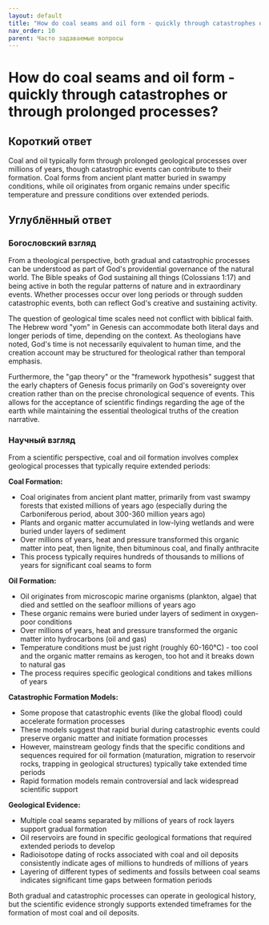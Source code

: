 ```yaml
---
layout: default
title: "How do coal seams and oil form - quickly through catastrophes or through prolonged processes?"
nav_order: 10
parent: Часто задаваемые вопросы
---
```


# How do coal seams and oil form - quickly through catastrophes or through prolonged processes?

## Короткий ответ

Coal and oil typically form through prolonged geological processes over millions of years, though catastrophic events can contribute to their formation. Coal forms from ancient plant matter buried in swampy conditions, while oil originates from organic remains under specific temperature and pressure conditions over extended periods.

## Углублённый ответ

### Богословский взгляд

From a theological perspective, both gradual and catastrophic processes can be understood as part of God's providential governance of the natural world. The Bible speaks of God sustaining all things (Colossians 1:17) and being active in both the regular patterns of nature and in extraordinary events. Whether processes occur over long periods or through sudden catastrophic events, both can reflect God's creative and sustaining activity.

The question of geological time scales need not conflict with biblical faith. The Hebrew word "yom" in Genesis can accommodate both literal days and longer periods of time, depending on the context. As theologians have noted, God's time is not necessarily equivalent to human time, and the creation account may be structured for theological rather than temporal emphasis.

Furthermore, the "gap theory" or the "framework hypothesis" suggest that the early chapters of Genesis focus primarily on God's sovereignty over creation rather than on the precise chronological sequence of events. This allows for the acceptance of scientific findings regarding the age of the earth while maintaining the essential theological truths of the creation narrative.

### Научный взгляд

From a scientific perspective, coal and oil formation involves complex geological processes that typically require extended periods:

**Coal Formation:**
- Coal originates from ancient plant matter, primarily from vast swampy forests that existed millions of years ago (especially during the Carboniferous period, about 300-360 million years ago)
- Plants and organic matter accumulated in low-lying wetlands and were buried under layers of sediment
- Over millions of years, heat and pressure transformed this organic matter into peat, then lignite, then bituminous coal, and finally anthracite
- This process typically requires hundreds of thousands to millions of years for significant coal seams to form

**Oil Formation:**
- Oil originates from microscopic marine organisms (plankton, algae) that died and settled on the seafloor millions of years ago
- These organic remains were buried under layers of sediment in oxygen-poor conditions
- Over millions of years, heat and pressure transformed the organic matter into hydrocarbons (oil and gas)
- Temperature conditions must be just right (roughly 60-160°C) - too cool and the organic matter remains as kerogen, too hot and it breaks down to natural gas
- The process requires specific geological conditions and takes millions of years

**Catastrophic Formation Models:**
- Some propose that catastrophic events (like the global flood) could accelerate formation processes
- These models suggest that rapid burial during catastrophic events could preserve organic matter and initiate formation processes
- However, mainstream geology finds that the specific conditions and sequences required for oil formation (maturation, migration to reservoir rocks, trapping in geological structures) typically take extended time periods
- Rapid formation models remain controversial and lack widespread scientific support

**Geological Evidence:**
- Multiple coal seams separated by millions of years of rock layers support gradual formation
- Oil reservoirs are found in specific geological formations that required extended periods to develop
- Radioisotope dating of rocks associated with coal and oil deposits consistently indicate ages of millions to hundreds of millions of years
- Layering of different types of sediments and fossils between coal seams indicates significant time gaps between formation periods

Both gradual and catastrophic processes can operate in geological history, but the scientific evidence strongly supports extended timeframes for the formation of most coal and oil deposits.
